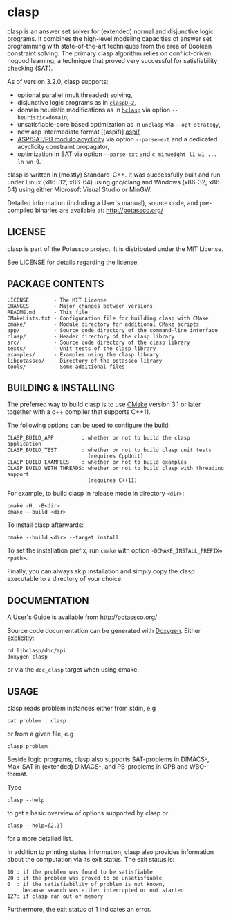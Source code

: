 # clasp

clasp is an answer set solver for (extended) normal and disjunctive logic programs.
It combines the high-level modeling capacities of answer set programming
with state-of-the-art techniques from the area of Boolean constraint solving.
The primary clasp algorithm relies on conflict-driven nogood learning,
a technique that proved very successful for satisfiability checking (SAT).

As of version 3.2.0, clasp supports:

 - optional parallel (multithreaded) solving,
 - disjunctive logic programs as in [`claspD-2`][claspD2],
 - domain heuristic modifications as in [`hclasp`][hclasp] via option `--heuristic=domain`,
 - unsatisfiable-core based optimization as in `unclasp` via `--opt-strategy`,
 - new asp intermediate format [(aspif)] [aspif],
 - [ASP/SAT/PB modulo acyclicity][acyc] via option `--parse-ext` and a dedicated acyclicity
   constraint propagator,
 - optimization in SAT via option `--parse-ext` and `c minweight l1 w1 ... ln wn 0`.

clasp is written in (mostly) Standard-C++. It was successfully built and run
under Linux (x86-32, x86-64) using gcc/clang and Windows (x86-32, x86-64) using
either Microsoft Visual Studio or MinGW.

Detailed information (including a User's manual), source code,
and pre-compiled binaries are available at: http://potassco.org/

## LICENSE
  clasp is part of the Potassco project.
  It is distributed under the MIT License.
  
  See LICENSE for details regarding the license.

## PACKAGE CONTENTS
    LICENSE        - The MIT License
    CHANGES        - Major changes between versions
    README.md      - This file
    CMakeLists.txt - Configuration file for building clasp with CMake
    cmake/         - Module directory for additional CMake scripts
    app/           - Source code directory of the command-line interface
    clasp/         - Header directory of the clasp library
    src/           - Source code directory of the clasp library
    tests/         - Unit tests of the clasp library
    examples/      - Examples using the clasp library
    libpotassco/   - Directory of the potassco library
    tools/         - Some additional files
  

## BUILDING & INSTALLING
  The preferred way to build clasp is to use [CMake][cmake] version 3.1 or later
  together with a c++ compiler that supports C++11.

  The following options can be used to configure the build:
  
    CLASP_BUILD_APP         : whether or not to build the clasp application
    CLASP_BUILD_TEST        : whether or not to build clasp unit tests
                              (requires CppUnit)
    CLASP_BUILD_EXAMPLES    : whether or not to build examples
    CLASP_BUILD_WITH_THREADS: whether or not to build clasp with threading support
                              (requires C++11)

  For example, to build clasp in release mode in directory `<dir>`:

    cmake -H. -B<dir>
    cmake --build <dir>

  To install clasp afterwards:
  
    cmake --build <dir> --target install

  To set the installation prefix, run
  `cmake` with option `-DCMAKE_INSTALL_PREFIX=<path>`.

  Finally, you can always skip installation and simply copy the
  clasp executable to a directory of your choice.

## DOCUMENTATION
  A User's Guide is available from http://potassco.org/
  
  Source code documentation can be generated with [Doxygen][doxygen].
  Either explicitly:
  
    cd libclasp/doc/api
    doxygen clasp

  or via the `doc_clasp` target when using cmake.

## USAGE
  clasp reads problem instances either from stdin, e.g
  
    cat problem | clasp
  
  or from a given file, e.g
  
    clasp problem

  Beside logic programs, clasp also supports SAT-problems in DIMACS-,
  Max-SAT in (extended) DIMACS-, and PB-problems in OPB and WBO-format.

  Type
  
    clasp --help
  
  to get a basic overview of options supported by clasp or
  
    clasp --help={2,3}
  
  for a more detailed list.

  In addition to printing status information, clasp also
  provides information about the computation via its exit status.
  The exit status is:
    
    10 : if the problem was found to be satisfiable
    20 : if the problem was proved to be unsatisfiable
    0  : if the satisfiability of problem is not known,
         because search was either interrupted or not started
    127: if clasp ran out of memory

Furthermore, the exit status of 1 indicates an error.
  
[claspD2]: http://www.cs.uni-potsdam.de/claspD/
[hclasp]: http://www.cs.uni-potsdam.de/hclasp/
[aspif]: http://www.cs.uni-potsdam.de/wv/pdfformat/gekakaosscwa16b.pdf
[acyc]: http://www.cs.uni-potsdam.de/wv/pdfformat/bogejakasc15b.pdf
[doxygen]: http://www.stack.nl/~dimitri/doxygen/
[cmake]: https://cmake.org/
